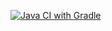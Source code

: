 [![Java CI with Gradle](https://github.com/ValentineShkarban/SQL/actions/workflows/gradle.yml/badge.svg)](https://github.com/ValentineShkarban/SQL/actions/workflows/gradle.yml)
